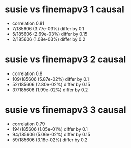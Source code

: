 # susie vs finemapv3  1 causal

- correlation 0.81
- 7/185606 (3.77e-03%) differ by 0.1
- 5/185606 (2.69e-03%) differ by 0.15
- 2/185606 (1.08e-03%) differ by 0.2


# susie vs finemapv3  2 causal

- correlation 0.8
- 109/185606 (5.87e-02%) differ by 0.1
- 52/185606 (2.80e-02%) differ by 0.15
- 37/185606 (1.99e-02%) differ by 0.2


# susie vs finemapv3  3 causal

- correlation 0.79
- 194/185606 (1.05e-01%) differ by 0.1
- 94/185606 (5.06e-02%) differ by 0.15
- 59/185606 (3.18e-02%) differ by 0.2


